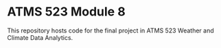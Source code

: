 # ATMS 523 Module 8
This repository hosts code for the final project in ATMS 523 Weather and Climate Data Analytics.